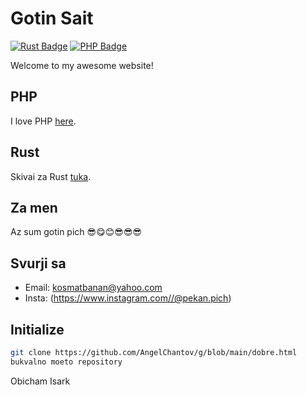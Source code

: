 # Gotin Sait

[![Rust Badge](https://img.shields.io/badge/Rust-1-violet)](https://www.java.com/)
[![PHP Badge](https://img.shields.io/badge/PHP1+-purple)](https://reactjs.org/)

Welcome to my awesome website!

## PHP

I love PHP [here](https://www.php.net/).

## Rust

Skivai za Rust [tuka](https://www.rust-lang.org/).

## Za men

Az sum gotin pich 😎😋😊😎😎😎

## Svurji sa

- Email: [kosmatbanan@yahoo.com](mailto:kosmatbanan@yahoo.com)
- Insta: (https://www.instagram.com//@pekan.pich)

## Initialize
```bash
git clone https://github.com/AngelChantov/g/blob/main/dobre.html
bukvalno moeto repository
```
Obicham Isark